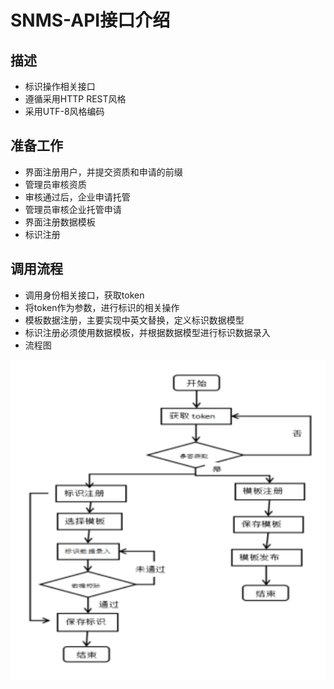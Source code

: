 # SNMS-API接口介绍

## 描述
- 标识操作相关接口
- 遵循采用HTTP REST风格
- 采用UTF-8风格编码

## 准备工作
- 界面注册用户，并提交资质和申请的前缀
- 管理员审核资质
- 审核通过后，企业申请托管
- 管理员审核企业托管申请
- 界面注册数据模板
- 标识注册

## 调用流程
- 调用身份相关接口，获取token
- 将token作为参数，进行标识的相关操作
- 模板数据注册，主要实现中英文替换，定义标识数据模型
- 标识注册必须使用数据模板，并根据数据模型进行标识数据录入
- 流程图

![img.png](../images/img.png)
